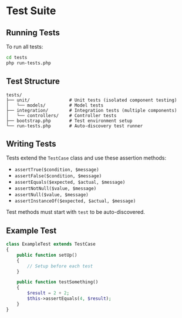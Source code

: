 # Test Suite

## Running Tests

To run all tests:
```bash
cd tests
php run-tests.php
```

## Test Structure

```
tests/
├── unit/               # Unit tests (isolated component testing)
│   └── models/         # Model tests
├── integration/        # Integration tests (multiple components)
│   └── controllers/    # Controller tests
├── bootstrap.php       # Test environment setup
└── run-tests.php       # Auto-discovery test runner
```

## Writing Tests

Tests extend the `TestCase` class and use these assertion methods:
- `assertTrue($condition, $message)`
- `assertFalse($condition, $message)`
- `assertEquals($expected, $actual, $message)`
- `assertNotNull($value, $message)`
- `assertNull($value, $message)`
- `assertInstanceOf($expected, $actual, $message)`

Test methods must start with `test` to be auto-discovered.

## Example Test

```php
class ExampleTest extends TestCase
{
    public function setUp()
    {
        // Setup before each test
    }

    public function testSomething()
    {
        $result = 2 + 2;
        $this->assertEquals(4, $result);
    }
}
```